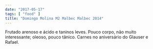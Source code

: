 ```yaml
---
date: "2017-05-17"
tags: [ "food" ]
title: "Domingo Molina M2 Malbec Malbec 2014"
---
```

Frutado arenoso e ácido e taninos leves. Pouco corpo, não muito interessante; oleoso, pouco tânico. Carnes no aniversário do Glauser e Rafael.
